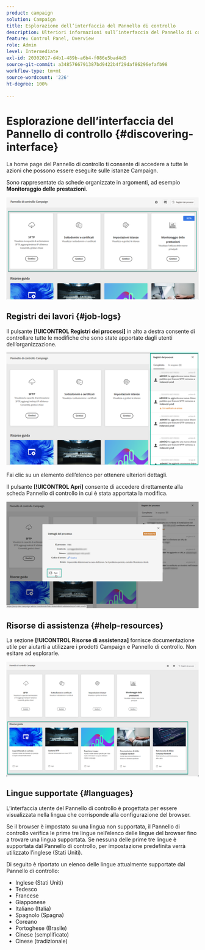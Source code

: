 ```yaml
---
product: campaign
solution: Campaign
title: Esplorazione dell’interfaccia del Pannello di controllo
description: Ulteriori informazioni sull’interfaccia del Pannello di controllo
feature: Control Panel, Overview
role: Admin
level: Intermediate
exl-id: 20302017-d4b1-489b-a6b4-f086e5bad4d5
source-git-commit: a3485766791387bd9422b4f29daf86296efafb98
workflow-type: tm+mt
source-wordcount: '226'
ht-degree: 100%

---
```


# Esplorazione dell’interfaccia del Pannello di controllo  {#discovering-interface}

La home page del Pannello di controllo ti consente di accedere a tutte le azioni che possono essere eseguite sulle istanze Campaign.

Sono rappresentate da schede organizzate in argomenti, ad esempio **Monitoraggio delle prestazioni**.

<!--With upcoming Campaign releases, more topics and cards will be made available.-->

![](assets/control_panel_interface.png)

## Registri dei lavori {#job-logs}

Il pulsante **[!UICONTROL Registri dei processi]** in alto a destra consente di controllare tutte le modifiche che sono state apportate dagli utenti dell’organizzazione.

![](assets/control_panel_interface2.png)

Fai clic su un elemento dell’elenco per ottenere ulteriori dettagli.

Il pulsante **[!UICONTROL Apri]** consente di accedere direttamente alla scheda Pannello di controllo in cui è stata apportata la modifica.

![](assets/control_panel_logdetails.png)

## Risorse di assistenza {#help-resources}

La sezione **[!UICONTROL Risorse di assistenza]** fornisce documentazione utile per aiutarti a utilizzare i prodotti Campaign e Pannello di controllo. Non esitare ad esplorarle.

![](assets/helpresources.png)

## Lingue supportate {#languages}

L’interfaccia utente del Pannello di controllo è progettata per essere visualizzata nella lingua che corrisponde alla configurazione del browser.

Se il browser è impostato su una lingua non supportata, il Pannello di controllo verifica le prime tre lingue nell’elenco delle lingue del browser fino a trovare una lingua supportata. Se nessuna delle prime tre lingue è supportata dal Pannello di controllo, per impostazione predefinita verrà utilizzato l’inglese (Stati Uniti).

Di seguito è riportato un elenco delle lingue attualmente supportate dal Pannello di controllo:

* Inglese (Stati Uniti)
* Tedesco
* Francese
* Giapponese
* Italiano (Italia)
* Spagnolo (Spagna)
* Coreano
* Portoghese (Brasile)
* Cinese (semplificato)
* Cinese (tradizionale)
